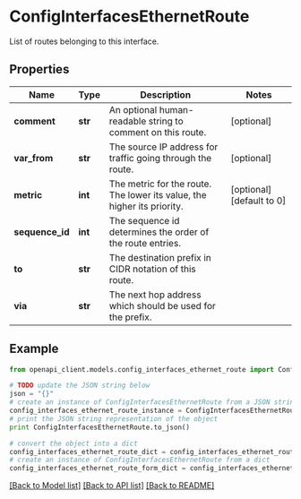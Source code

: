 # ConfigInterfacesEthernetRoute

List of routes belonging to this interface.

## Properties

Name | Type | Description | Notes
------------ | ------------- | ------------- | -------------
**comment** | **str** | An optional human-readable string to comment on this route. | [optional] 
**var_from** | **str** | The source IP address for traffic going through the route. | [optional] 
**metric** | **int** | The metric for the route. The lower its value, the higher its priority. | [optional] [default to 0]
**sequence_id** | **int** | The sequence id determines the order of the route entries. | 
**to** | **str** | The destination prefix in CIDR notation of this route. | 
**via** | **str** | The next hop address which should be used for the prefix. | 

## Example

```python
from openapi_client.models.config_interfaces_ethernet_route import ConfigInterfacesEthernetRoute

# TODO update the JSON string below
json = "{}"
# create an instance of ConfigInterfacesEthernetRoute from a JSON string
config_interfaces_ethernet_route_instance = ConfigInterfacesEthernetRoute.from_json(json)
# print the JSON string representation of the object
print ConfigInterfacesEthernetRoute.to_json()

# convert the object into a dict
config_interfaces_ethernet_route_dict = config_interfaces_ethernet_route_instance.to_dict()
# create an instance of ConfigInterfacesEthernetRoute from a dict
config_interfaces_ethernet_route_form_dict = config_interfaces_ethernet_route.from_dict(config_interfaces_ethernet_route_dict)
```
[[Back to Model list]](../README.md#documentation-for-models) [[Back to API list]](../README.md#documentation-for-api-endpoints) [[Back to README]](../README.md)


